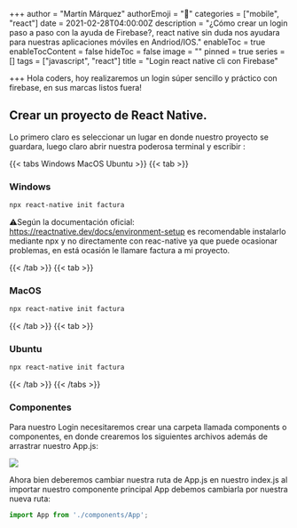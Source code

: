 +++
author = "Martín Márquez"
authorEmoji = "🤠"
categories = ["mobile", "react"]
date = 2021-02-28T04:00:00Z
description = "¿Cómo crear un login paso a paso con la ayuda de Firebase?, react native sin duda nos ayudara para nuestras aplicaciones móviles en Andriod/IOS."
enableToc = true
enableTocContent = false
hideToc = false
image = ""
pinned = true
series = []
tags = ["javascript", "react"]
title = "Login react native cli con Firebase"

+++
Hola coders, hoy realizaremos un login súper sencillo y práctico con firebase, en sus marcas listos fuera!

## Crear un proyecto de React Native.

Lo primero claro es seleccionar un lugar en donde nuestro proyecto se guardara, luego claro abrir nuestra poderosa terminal y escribir :

{{< tabs Windows MacOS Ubuntu >}}
{{< tab >}}

### Windows

```bash
npx react-native init factura
```

⚠️Según la documentación oficial: https://reactnative.dev/docs/environment-setup es recomendable instalarlo mediante npx y no directamente con reac-native ya que puede ocasionar problemas, en está ocasión le llamare factura a mi proyecto.

{{< /tab >}}
{{< tab >}}

### MacOS

```bash
npx react-native init factura
```

{{< /tab >}}
{{< tab >}}

### Ubuntu

```bash
npx react-native init factura
```

{{< /tab >}}
{{< /tabs >}}

### Componentes

Para nuestro Login necesitaremos crear una carpeta llamada components o componentes, en donde crearemos los siguientes archivos además de arrastrar nuestro App.js:

![](/uploads/blogreacfirebase-1.png)

Ahora bien deberemos cambiar nuestra ruta de App.js en nuestro index.js al importar nuestro componente principal App debemos cambiarla por nuestra nueva ruta:

``` javascript
import App from './components/App';
```